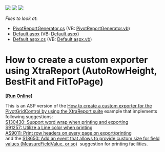 <!-- default badges list -->
![](https://img.shields.io/endpoint?url=https://codecentral.devexpress.com/api/v1/VersionRange/128577261/11.1.4%2B)
[![](https://img.shields.io/badge/Open_in_DevExpress_Support_Center-FF7200?style=flat-square&logo=DevExpress&logoColor=white)](https://supportcenter.devexpress.com/ticket/details/E2686)
[![](https://img.shields.io/badge/📖_How_to_use_DevExpress_Examples-e9f6fc?style=flat-square)](https://docs.devexpress.com/GeneralInformation/403183)
<!-- default badges end -->
<!-- default file list -->
*Files to look at*:

* [PivotReportGenerator.cs](./CS/WebSite/App_Code/PivotReportGenerator.cs) (VB: [PivotReportGenerator.vb](./VB/WebSite/App_Code/PivotReportGenerator.vb))
* [Default.aspx](./CS/WebSite/Default.aspx) (VB: [Default.aspx](./VB/WebSite/Default.aspx))
* [Default.aspx.cs](./CS/WebSite/Default.aspx.cs) (VB: [Default.aspx.vb](./VB/WebSite/Default.aspx.vb))
<!-- default file list end -->
# How to create a custom exporter using XtraReport (AutoRowHeight, BestFit and FitToPage)
<!-- run online -->
**[[Run Online]](https://codecentral.devexpress.com/e2686/)**
<!-- run online end -->


<p>This is an ASP version of the <a href="https://www.devexpress.com/Support/Center/p/E2231">How to create a custom exporter for the PivotGridControl by using the XtraReport suite</a> example that implements following suggestions:<br /><a href="https://www.devexpress.com/Support/Center/p/S130430">S130430: Support word wrap when printing and exporting</a><br /><a href="https://www.devexpress.com/Support/Center/p/S91257">S91257: Utilize a Line color when printing</a><br /><a href="https://www.devexpress.com/Support/Center/p/AS9011">AS9011: Print row headers on every page on export/printing</a><br />and the <a href="https://www.devexpress.com/Support/Center/p/S18650">S18650: Add an event that allows to provide custom size for field values (MeasureFieldValue, or so)</a>  suggestion for printing facilities.</p>

<br/>


